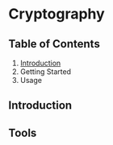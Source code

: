 # Cryptography

## Table of Contents
1. [Introduction](#Introduction)
2. Getting Started
3. Usage


## Introduction



## Tools

